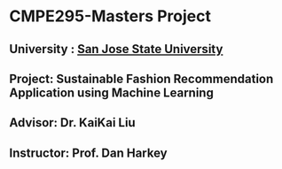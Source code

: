 # CMPE295-Masters Project
## University : [San Jose State University](http://www.sjsu.edu/)
## Project: Sustainable Fashion Recommendation Application using Machine Learning
## Advisor: Dr. KaiKai Liu
## Instructor: Prof. Dan Harkey
